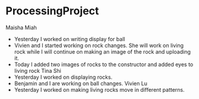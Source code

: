 # ProcessingProject
Maisha Miah 
  - Yesterday I worked on writing display for ball 
  - Vivien and I started working on rock changes. She will work on living rock while I will continue on making an image of the rock     and uploading it. 
  - Today I added two images of rocks to the constructor and added eyes to living rock
Tina Shi
  - Yesterday I worked on displaying rocks.
  - Benjamin and I are working on ball changes.
Vivien Lu
  - Yesterday I worked on making living rocks move in different patterns. 
  
